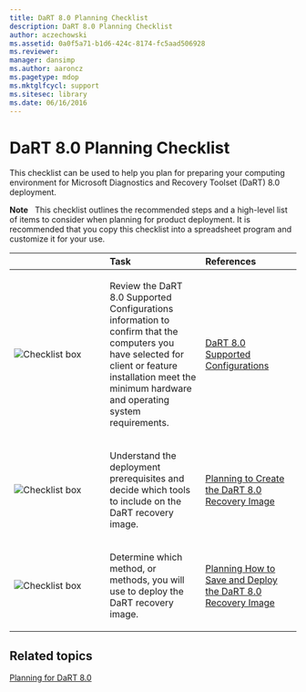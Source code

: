 ```yaml
---
title: DaRT 8.0 Planning Checklist
description: DaRT 8.0 Planning Checklist
author: aczechowski
ms.assetid: 0a0f5a71-b1d6-424c-8174-fc5aad506928
ms.reviewer: 
manager: dansimp
ms.author: aaroncz
ms.pagetype: mdop
ms.mktglfcycl: support
ms.sitesec: library
ms.date: 06/16/2016
---
```



# DaRT 8.0 Planning Checklist


This checklist can be used to help you plan for preparing your computing environment for Microsoft Diagnostics and Recovery Toolset (DaRT) 8.0 deployment.

**Note**  
This checklist outlines the recommended steps and a high-level list of items to consider when planning for product deployment. It is recommended that you copy this checklist into a spreadsheet program and customize it for your use.

 

<table>
<colgroup>
<col width="33%" />
<col width="33%" />
<col width="33%" />
</colgroup>
<thead>
<tr class="header">
<th align="left"></th>
<th align="left">Task</th>
<th align="left">References</th>
</tr>
</thead>
<tbody>
<tr class="odd">
<td align="left"><img src="images/checklistbox.gif" alt="Checklist box" /></td>
<td align="left"><p>Review the DaRT 8.0 Supported Configurations information to confirm that the computers you have selected for client or feature installation meet the minimum hardware and operating system requirements.</p></td>
<td align="left"><p><a href="dart-80-supported-configurations-dart-8.md" data-raw-source="[DaRT 8.0 Supported Configurations](dart-80-supported-configurations-dart-8.md)">DaRT 8.0 Supported Configurations</a></p></td>
</tr>
<tr class="even">
<td align="left"><img src="images/checklistbox.gif" alt="Checklist box" /></td>
<td align="left"><p>Understand the deployment prerequisites and decide which tools to include on the DaRT recovery image.</p></td>
<td align="left"><p><a href="planning-to-create-the-dart-80-recovery-image-dart-8.md" data-raw-source="[Planning to Create the DaRT 8.0 Recovery Image](planning-to-create-the-dart-80-recovery-image-dart-8.md)">Planning to Create the DaRT 8.0 Recovery Image</a></p></td>
</tr>
<tr class="odd">
<td align="left"><img src="images/checklistbox.gif" alt="Checklist box" /></td>
<td align="left"><p>Determine which method, or methods, you will use to deploy the DaRT recovery image.</p></td>
<td align="left"><p><a href="planning-how-to-save-and-deploy-the-dart-80-recovery-image-dart-8.md" data-raw-source="[Planning How to Save and Deploy the DaRT 8.0 Recovery Image](planning-how-to-save-and-deploy-the-dart-80-recovery-image-dart-8.md)">Planning How to Save and Deploy the DaRT 8.0 Recovery Image</a></p></td>
</tr>
</tbody>
</table>

 

## Related topics


[Planning for DaRT 8.0](planning-for-dart-80-dart-8.md)

 

 





